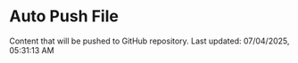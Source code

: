 # Auto Push File

Content that will be pushed to GitHub repository.
Last updated: 07/04/2025, 05:31:13 AM